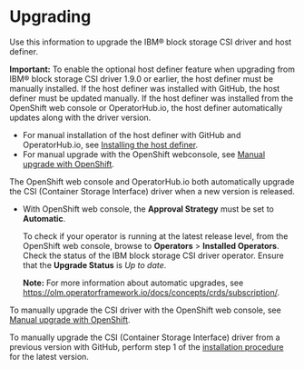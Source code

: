 # Upgrading

Use this information to upgrade the IBM® block storage CSI driver and host definer.

**Important:** To enable the optional host definer feature when upgrading from IBM® block storage CSI driver 1.9.0 or earlier, the host definer must be manually installed. If the host definer was installed with GitHub, the host definer must be updated manually. If the host definer was installed from the OpenShift web console or OperatorHub.io, the host definer automatically updates along with the driver version. 
  - For manual installation of the host definer with GitHub and OperatorHub.io, see [Installing the host definer](install_hostdefiner.md).
  - For manual upgrade with the OpenShift webconsole, see [Manual upgrade with OpenShift](upgrade_manual_openshift.md).

The OpenShift web console and OperatorHub.io both automatically upgrade the CSI (Container Storage Interface) driver when a new version is released.
   - With OpenShift web console, the **Approval Strategy** must be set to **Automatic**.

      To check if your operator is running at the latest release level, from the OpenShift web console, browse to **Operators** > **Installed Operators**. Check the status of the IBM block storage CSI driver operator. Ensure that the **Upgrade Status** is _Up to date_.
    
      **Note:** For more information about automatic upgrades, see https://olm.operatorframework.io/docs/concepts/crds/subscription/.

To manually upgrade the CSI driver with the OpenShift web console, see [Manual upgrade with OpenShift](upgrade_manual_openshift.md).

To manually upgrade the CSI (Container Storage Interface) driver from a previous version with GitHub, perform step 1 of the [installation procedure](install_driver_github.md) for the latest version.
